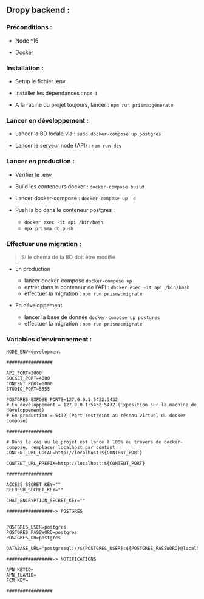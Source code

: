 ## Dropy backend : 

### Préconditions : 
- Node ^16

- Docker

### Installation : 

- Setup le fichier .env

- Installer les dépendances : `npm i`

- A la racine du projet toujours, lancer : `npm run prisma:generate`

### Lancer en développement :

- Lancer la BD locale via : `sudo docker-compose up postgres`

- Lancer le serveur node (API) : `npm run dev`

### Lancer en production :

- Vérifier le .env

- Build les conteneurs docker : `docker-compose build`

- Lancer docker-compose : `docker-compose up -d`

- Push la bd dans le conteneur postgres :
    - `docker exec -it api /bin/bash`
    - `npx prisma db push` 

### Effectuer une migration :

> Si le chema de la BD doit être modifié

- En production
    - lancer docker-compose `docker-compose up`
    - entrer dans le conteneur de l'API : `docker exec -it api /bin/bash`
    - effectuer la migration : `npm run prisma:migrate`

- En développement
    - lancer la base de donnée `docker-compose up postgres`
    - effectuer la migration : `npm run prisma:migrate`

### Variables d'environnement : 
```
NODE_ENV=development

#################

API_PORT=3000
SOCKET_PORT=4000
CONTENT_PORT=6000
STUDIO_PORT=5555

POSTGRES_EXPOSE_PORTS=127.0.0.1:5432:5432
# En developpement = 127.0.0.1:5432:5432 (Exposition sur la machine de développement) 
# En production = 5432 (Port restreint au réseau virtuel du docker compose)

#################

# Dans le cas ou le projet est lancé à 100% au travers de docker-compose, remplacer localhost par content
CONTENT_URL_LOCAL=http://localhost:${CONTENT_PORT}

CONTENT_URL_PREFIX=http://localhost:${CONTENT_PORT}

#################

ACCESS_SECRET_KEY=""
REFRESH_SECRET_KEY=""

CHAT_ENCRYPTION_SECRET_KEY=""

#################-> POSTGRES


POSTGRES_USER=postgres
POSTGRES_PASSWORD=postgres
POSTGRES_DB=postgres

DATABASE_URL="postgresql://${POSTGRES_USER}:${POSTGRES_PASSWORD}@localhost:5432/${POSTGRES_DB}"

#################-> NOTIFICATIONS

APN_KEYID=
APN_TEAMID=
FCM_KEY=

#################
```



